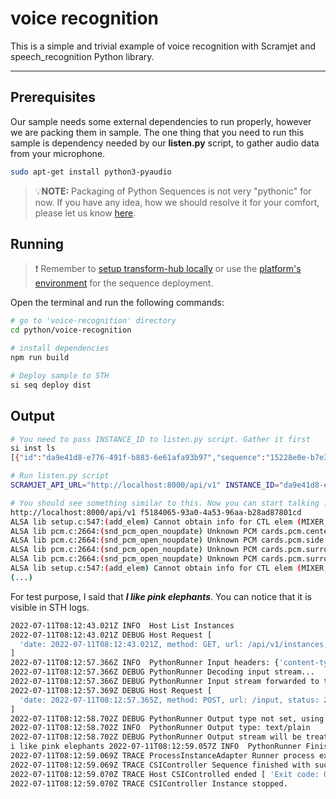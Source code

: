 # voice recognition

This is a simple and trivial example of voice recognition with Scramjet and speech_recognition Python library.

___

## Prerequisites

Our sample needs some external dependencies to run properly, however we are packing them in sample. The one thing that you need to run this sample is dependency needed by our **listen.py** script, to gather audio data from your microphone.

```bash
sudo apt-get install python3-pyaudio
```

> 💡**NOTE:** Packaging of Python Sequences is not very "pythonic" for now. If you have any idea, how we should resolve it for your comfort, please let us know [here](https://github.com/scramjetorg/transform-hub/issues/598).

## Running

> ❗ Remember to [setup transform-hub locally](https://docs.scramjet.org/platform/self-hosted-installation) or use the [platform's environment](https://docs.scramjet.org/platform/quick-start) for the sequence deployment.

Open the terminal and run the following commands:

```bash
# go to 'voice-recognition' directory
cd python/voice-recognition

# install dependencies
npm run build

# Deploy sample to STH
si seq deploy dist
```

## Output

```bash
# You need to pass INSTANCE_ID to listen.py script. Gather it first
si inst ls
[{"id":"da9e41d8-e776-491f-b883-6e61afa93b97","sequence":"15228e0e-b7e3-4008-b4ee-e9aa1d0008d9"}]

# Run listen.py script
SCRAMJET_API_URL="http://localhost:8000/api/v1" INSTANCE_ID="da9e41d8-e776-491f-b883-6e61afa93b97" python3 listen.py

# You should see something similar to this. Now you can start talking :)
http://localhost:8000/api/v1 f5184065-93a0-4a53-96aa-b28ad87801cd
ALSA lib setup.c:547:(add_elem) Cannot obtain info for CTL elem (MIXER,'AC97 2ch->4ch Copy Switch',0,0,0): No such file or directory
ALSA lib pcm.c:2664:(snd_pcm_open_noupdate) Unknown PCM cards.pcm.center_lfe
ALSA lib pcm.c:2664:(snd_pcm_open_noupdate) Unknown PCM cards.pcm.side
ALSA lib pcm.c:2664:(snd_pcm_open_noupdate) Unknown PCM cards.pcm.surround21
ALSA lib pcm.c:2664:(snd_pcm_open_noupdate) Unknown PCM cards.pcm.surround21
ALSA lib setup.c:547:(add_elem) Cannot obtain info for CTL elem (MIXER,'AC97 2ch->4ch Copy Switch',0,0,0): No such file or directory
(...)

```

For test purpose, I said that ***I like pink elephants***. You can notice that it is visible in STH logs.

```bash
2022-07-11T08:12:43.021Z INFO  Host List Instances
2022-07-11T08:12:43.021Z DEBUG Host Request [
  'date: 2022-07-11T08:12:43.021Z, method: GET, url: /api/v1/instances, status: 200'
]
2022-07-11T08:12:57.366Z INFO  PythonRunner Input headers: {'content-type': 'text/plain'}
2022-07-11T08:12:57.366Z DEBUG PythonRunner Decoding input stream...
2022-07-11T08:12:57.366Z DEBUG PythonRunner Input stream forwarded to the instance.
2022-07-11T08:12:57.369Z DEBUG Host Request [
  'date: 2022-07-11T08:12:57.365Z, method: POST, url: /input, status: 200'
]
2022-07-11T08:12:58.702Z DEBUG PythonRunner Output type not set, using default
2022-07-11T08:12:58.702Z INFO  PythonRunner Output type: text/plain
2022-07-11T08:12:58.702Z DEBUG PythonRunner Output stream will be treated as text and encoded
i like pink elephants 2022-07-11T08:12:59.057Z INFO  PythonRunner Finished.
2022-07-11T08:12:59.069Z TRACE ProcessInstanceAdapter Runner process exited [ 10994 ]
2022-07-11T08:12:59.069Z TRACE CSIController Sequence finished with success [ 0 ]
2022-07-11T08:12:59.070Z TRACE Host CSIControlled ended [ 'Exit code: 0' ]
2022-07-11T08:12:59.070Z TRACE CSIController Instance stopped.

```
